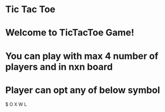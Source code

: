 # Tic Tac Toe
# Welcome to TicTacToe Game!
# You can play with max 4 number of players and in nxn board
# Player can opt any of below symbol
$ O X W L
